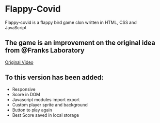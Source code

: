 # Flappy-Covid
Flappy-covid is a flappy bird game clon written in HTML, CSS and JavaScript

## The game is an improvement on the original idea from @Franks Laboratory
[Original Video](https://www.youtube.com/watch?v=lGJ9i6CYKyQ)

## To this version has been added:
- Responsive
- Score in DOM
- Javascript modules import export
- Custom player sprite and background
- Button to play again
- Best Score saved in local storage
